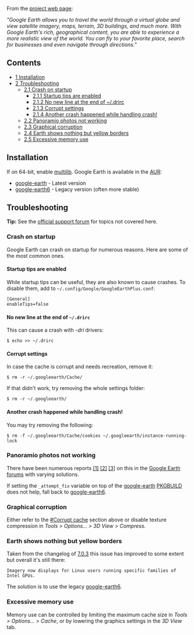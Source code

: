 From the [project web page](http://support.google.com/earth/bin/answer.py?hl=en&answer=176145):

*"Google Earth allows you to travel the world through a virtual globe and view satellite imagery, maps, terrain, 3D buildings, and much more. With Google Earth's rich, geographical content, you are able to experience a more realistic view of the world. You can fly to your favorite place, search for businesses and even navigate through directions."*

## Contents

*   [1 Installation](#Installation)
*   [2 Troubleshooting](#Troubleshooting)
    *   [2.1 Crash on startup](#Crash_on_startup)
        *   [2.1.1 Startup tips are enabled](#Startup_tips_are_enabled)
        *   [2.1.2 No new line at the end of ~/.drirc](#No_new_line_at_the_end_of_.7E.2F.drirc)
        *   [2.1.3 Corrupt settings](#Corrupt_settings)
        *   [2.1.4 Another crash happened while handling crash!](#Another_crash_happened_while_handling_crash.21)
    *   [2.2 Panoramio photos not working](#Panoramio_photos_not_working)
    *   [2.3 Graphical corruption](#Graphical_corruption)
    *   [2.4 Earth shows nothing but yellow borders](#Earth_shows_nothing_but_yellow_borders)
    *   [2.5 Excessive memory use](#Excessive_memory_use)

## Installation

If on 64-bit, enable [multilib](/index.php/Multilib "Multilib"). Google Earth is available in the [AUR](/index.php/AUR "AUR"):

*   [google-earth](https://aur.archlinux.org/packages/google-earth/) - Latest version
*   [google-earth6](https://aur.archlinux.org/packages/google-earth6/) - Legacy version (often more stable)

## Troubleshooting

**Tip:** See the [official support forum](https://productforums.google.com/forum/#!categories/earth/linux) for topics not covered here.

### Crash on startup

Google Earth can crash on startup for numerous reasons. Here are some of the most common ones.

#### Startup tips are enabled

While startup tips can be useful, they are also known to cause crashes. To disable them, add to `~/.config/Google/GoogleEarthPlus.conf`:

```
[General]
enableTips=false

```

#### No new line at the end of `~/.drirc`

This can cause a crash with *-dri* drivers:

```
$ echo >> ~/.drirc

```

#### Corrupt settings

In case the cache is corrupt and needs recreation, remove it:

```
$ rm -r ~/.googleearth/Cache/

```

If that didn't work, try removing the whole settings folder:

```
$ rm -r ~/.googleearth/

```

#### Another crash happened while handling crash!

You may try removing the following:

```
$ rm -f ~/.googleearth/Cache/cookies ~/.googleearth/instance-running-lock

```

### Panoramio photos not working

There have been numerous reports [[1]](http://productforums.google.com/d/msg/earth/548PQIT8bKI/rbpVsbMawwIJ) [[2]](http://productforums.google.com/forum/#!msg/earth/_h4t6SpY_II/6O_DTry49pgJ) [[3]](http://productforums.google.com/d/msg/earth/tZfKSs2AaZc/r_rBDl5djIMJ) on this in the [Google Earth forums](https://productforums.google.com/forum/#!categories/earth/linux) with varying solutions.

If setting the `_attempt_fix` variable on top of the [google-earth](https://aur.archlinux.org/packages/google-earth/) [PKGBUILD](https://aur.archlinux.org/packages/go/google-earth/PKGBUILD) does not help, fall back to [google-earth6](https://aur.archlinux.org/packages/google-earth6/).

### Graphical corruption

Either refer to the [#Corrupt cache](#Corrupt_cache) section above or disable texture compression in *Tools > Options... > 3D View > Compress*.

### Earth shows nothing but yellow borders

Taken from the changelog of [7.0.3](https://support.google.com/earth/bin/answer.py?hl=en&answer=40901) this issue has improved to some extent but overall it's still there:

```
Imagery now displays for Linux users running specific families of Intel GPUs.

```

The solution is to use the legacy [google-earth6](https://aur.archlinux.org/packages/google-earth6/).

### Excessive memory use

Memory use can be controlled by limiting the maximum cache size in *Tools > Options... > Cache*, or by lowering the graphics settings in the *3D View* tab.